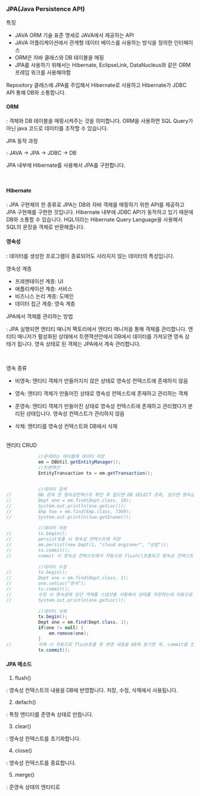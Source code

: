 
### JPA(Java Persistence API)

특징 

+ JAVA ORM 기술 표준 명세로 JAVA에서 제공하는 API
+ JAVA 어플리케이션에서 관계형 데이터 베이스를 사용하는 방식을 정의한 인터페이스 
+ ORM은 자바 클래스와 DB 테이블을 매핑
+ JPA를 사용하기 위해서는 Hibernate, EclipseLink, DataNucleus와 같은 ORM 프레임 워크를 사용해야함 

Repository 클래스에 JPA를 주입해서 Hibernate로 사용하고 Hibernate가 JDBC API 통해 DB와 소통합니다. 

#### ORM

: 객체와 DB 테이블을 매핑시켜주는 것을 의미합니다. ORM을 사용하면 SQL Query가 아닌 java 코드로 데이터를 조작할 수 있습니다. 


JPA 동작 과정

: JAVA -> JPA -> JDBC -> DB

  JPA 내부에 Hibernate를 사용해서 JPA를 구현합니다.

<br>

#### Hibernate

: JPA 구현체의 한 종류로 JPA는 DB와 자바 객체를 매핑하기 위한 API를 제공하고 JPA 구현체를 구현한 것입니다.
  Hibernate 내부에 JDBC API가 동작하고 있기 때문에 DB와 소통할 수 있습니다. HQL이라는 Hibernate Query Language을 사용해서 SQL의 문장을 객체로 반환해줍니다. 

#### 영속성

: 데이터를 생성한 프로그램이 종료되어도 사라지지 않는 데이터의 특성입니다. 

영속성 계층
  
  + 프레젠테이션 계층: UI 
  + 애플리케이션 계층: 서비스 
  + 비즈니스 논리 계층: 도메인 
  + 데이터 접근 계층: 영속 계층

JPA에서 객체를 관리하는 방법

: JPA 실행되면 엔티티 매니저 팩토리에서 엔티티 매니저을 통해 객체를 관리합니다. 엔티티 매니저가 활성화된 상태에서 트랜잭션안에서 DB에서 데이터를 가져오면 영속 상태가 됩니다. 영속 상태로 된 객체는 JPA에서 계속 관리합니다.  

<br>

영속 종류

+ 비영속: 엔티티 객체가 만들어지지 않은 상태로 영속성 컨텍스트에 존재하지 않음

+ 영속: 엔티티 객체가 만들어진 상태로 영속성 컨텍스트에 존재하고 관리하는 객체

+ 준영속: 엔티티 객체가 만들어진 상태로 영속성 컨텍스트에 존재하고 관리했다가 분리된 상태입니다. 영속성 컨텍스트가 관리하지 않음 

+ 삭제: 엔티티를 영속성 컨텍스트와 DB에서 삭제

<br>
엔티티 CRUD

````JAVA 
  			//존재하는 테이블에 데이터 저장
			em = DBUtil.getEntityManager();
			//트랜잭션
			EntityTransaction tx = em.getTransaction();

			
			//데이터 검색
//			DB 검색 전 영속성컨텍스트 확인 후 없으면 DB SELECT 조회, 있으면 영속성 객체 반환
//			Dept one = em.find(Dept.class, 10);
//			System.out.println(one.getLoc());	
//			Emp two = em.find(Emp.class, 7369);
//			System.out.println(two.getEname());
		
			//데이터 저장 
//			tx.begin();
//			persist호출 시 영속성 컨텍스트에 저장 
//			em.persist(new Dept(1, "cloud engineer", "상암"));
//			tx.commit();		
//			commit 시 영속성 컨텍스트에서 자동으로 flush()호출되고 영속성 컨텍스트의 내용을 DB와 동기화하고 commit실행 
			
			//데이터 수정  
//			tx.begin();
//			Dept one = em.find(Dept.class, 1);
//			one.setLoc("한국");
//			tx.commit();
//			수정 시 영속성에 있던 객체를 스냅샷을 사용해서 상태를 저장하는데 자동으로 flush()를 통해 변경된 데이터와 변경전 데이터를 비교해서 수정하고 commit을 합니다. 
//			System.out.println(one.getLoc());
			
			//데이터 삭제 
			tx.begin();
			Dept one = em.find(Dept.class, 1);
			if(one != null) {
				em.remove(one);				
			}
//			삭제 시 자동으로 flush호출 후 변경 내용을 DB와 동기한 후, commit을 진행합니다. 
			tx.commit();
````

#### JPA 메소드

1. flush()

: 영속성 컨텍스트의 내용을 DB에 반영합니다. 저장, 수정, 삭제에서 사용됩니다. 

2. defach()

: 특정 엔티티를 준영속 상태로 만듭니다. 

3. clear()

: 영속성 컨텍스트를 초기화합니다.

4. close()

: 영속성 컨텍스트를 종료합니다. 

5. merge()

: 준영속 상태의 엔티티로 
